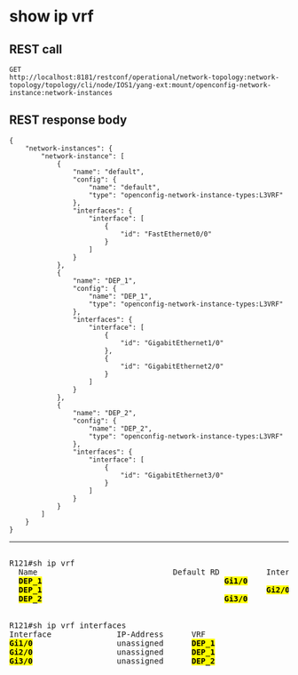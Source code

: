# show ip vrf

## REST call

```
GET
http://localhost:8181/restconf/operational/network-topology:network-topology/topology/cli/node/IOS1/yang-ext:mount/openconfig-network-instance:network-instances
```

## REST response body

```
{
    "network-instances": {
        "network-instance": [
            {
                "name": "default",
                "config": {
                    "name": "default",
                    "type": "openconfig-network-instance-types:L3VRF"
                },
                "interfaces": {
                    "interface": [
                        {
                            "id": "FastEthernet0/0"
                        }
                    ]
                }
            },
            {
                "name": "DEP_1",
                "config": {
                    "name": "DEP_1",
                    "type": "openconfig-network-instance-types:L3VRF"
                },
                "interfaces": {
                    "interface": [
                        {
                            "id": "GigabitEthernet1/0"
                        },
                        {
                            "id": "GigabitEthernet2/0"
                        }
                    ]
                }
            },
            {
                "name": "DEP_2",
                "config": {
                    "name": "DEP_2",
                    "type": "openconfig-network-instance-types:L3VRF"
                },
                "interfaces": {
                    "interface": [
                        {
                            "id": "GigabitEthernet3/0"
                        }
                    ]
                }
            }
        ]
    }
}
```


---

<pre>

R121#sh ip vrf              
  Name                             Default RD          Interfaces
  <b><mark>DEP_1</b></mark>                            <not set>           <b><mark>Gi1/0</b></mark>
  <b><mark>DEP_1</b></mark>                                                <b><mark>Gi2/0</b></mark>
  <b><mark>DEP_2</b></mark>                            <not set>           <b><mark>Gi3/0</b></mark>


R121#sh ip vrf interfaces 
Interface              IP-Address      VRF                              Protocol
<b><mark>Gi1/0</b></mark>                  unassigned      <b><mark>DEP_1</b></mark>                            down
<b><mark>Gi2/0</b></mark>                  unassigned      <b><mark>DEP_1</b></mark>                            down
<b><mark>Gi3/0</b></mark>                  unassigned      <b><mark>DEP_2</b></mark>                            down

</pre>
